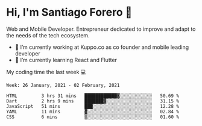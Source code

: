 # Hi, I'm Santiago Forero 👋
Web and Mobile Developer. Entrepreneur dedicated to improve and adapt to the needs of the tech ecosystem.

- 🔭 I’m currently working at Kuppo.co as co founder and mobile leading developer
- 🌱 I’m currently learning React and Flutter

My coding time the last week 💻
<!--START_SECTION:waka-->
```text
Week: 26 January, 2021 - 02 February, 2021

HTML         3 hrs 31 mins   ████████████▓░░░░░░░░░░░░   50.69 % 
Dart         2 hrs 9 mins    ███████▓░░░░░░░░░░░░░░░░░   31.15 % 
JavaScript   51 mins         ███░░░░░░░░░░░░░░░░░░░░░░   12.28 % 
YAML         11 mins         ▓░░░░░░░░░░░░░░░░░░░░░░░░   02.84 % 
CSS          6 mins          ▒░░░░░░░░░░░░░░░░░░░░░░░░   01.60 % 
```
<!--END_SECTION:waka-->

